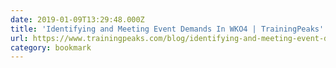 ```yaml
---
date: 2019-01-09T13:29:48.000Z
title: 'Identifying and Meeting Event Demands In WKO4 | TrainingPeaks'
url: https://www.trainingpeaks.com/blog/identifying-and-meeting-event-demands-in-wko4/
category: bookmark
---
```

